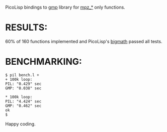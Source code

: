 PicoLisp bindings to [gmp](https://gmplib.org/) library for
[mpz_*](https://gmplib.org/manual/Integer-Functions) only functions.

RESULTS:
========
60% of 160 functions implemented and PicoLisp's
[bigmath](https://git.envs.net/mpech/pil21/src/branch/master/src/big.l)
passed all tests.

BENCHMARKING:
=============

```
$ pil bench.l +
+ 100k loop:
PIL: "0.429" sec
GMP: "0.038" sec

* 100k loop:
PIL: "4.424" sec
GMP: "0.462" sec
ok
$
```
Happy coding.

